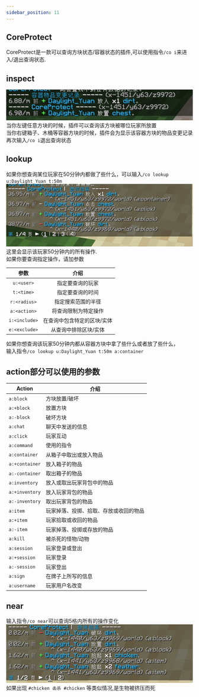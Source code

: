 ```yaml
---
sidebar_position: 11
---
```

## CoreProtect
CoreProtect是一款可以查询方块状态/容器状态的插件,可以使用指令`/co i`来进入/退出查询状态.

## inspect
![](_images/coi.png)  
当你左键任意方块的时候，插件可以查询该方块被哪位玩家所放置  
当你右键箱子、木桶等容器方块的时候，插件会为显示该容器方块的物品变更记录  
再次输入`/co i`退出查询状态
## lookup
如果你想查询某位玩家在50分钟内都做了些什么，可以输入`/co lookup u:Daylight_Yuan t:50m`  
![](_images/lookup.png)  
这里会显示该玩家50分钟内的所有操作.  
如果你要查询指定操作，请加参数  

| 参数 | 介绍 |
| :---: | :---: |
| `u:<user>`  | 指定要查询的玩家 |
| `t:<time>`  | 指定要查询的时间 |
| `r:<radius>`| 指定搜索范围的半径 |
| `a:<action>`| 将查询限制为特定操作 |
| `i:<include>`| 在查询中包含特定的区块/实体 |
| `e:<exclude>`| 从查询中排除区块/实体|  

如果你想查询该玩家50分钟内都从容器方块中拿了些什么或者放了些什么，  
输入指令`/co lookup u:Daylight_Yuan t:50m a:container` 
## action部分可以使用的参数  
  
| Action | 介绍 |
| --- | --- |
| `a:block` | 方块放置/破坏 |
| `a:+block` | 放置方块 |
| `a:-block` | 破坏方块 |
| `a:chat` | 聊天中发送的信息 |
| `a:click` | 玩家互动 |
| `a:command` | 使用的指令 |
| `a:container` | 从箱子中取出或放入物品 |
| `a:+container` | 放入箱子的物品 |
| `a:-container` | 取出箱子的物品 |
| `a:inventory` | 放入或取出玩家背包中的物品 |
| `a:+inventory` | 放入玩家背包的物品 |
| `a:-inventory` | 取出玩家背包的物品 |
| `a:item` | 玩家掉落、投掷、拾取、存放或收回的物品 |
| `a:+item` | 玩家拾取或收回的物品 |
| `a:-item` | 玩家掉落、投掷或存放的物品 |
| `a:kill` | 被杀死的怪物/动物|
| `a:session` | 玩家登录或登出 |
| `a:+session` | 玩家登录 |
| `a:-session` | 玩家登出 |
| `a:sign` | 在牌子上所写的信息 |
| `a:username` | 玩家用户名改变 |  

## near
输入指令`/co near`可以查询5格内所有的操作变化  
![](_images/conear.png)  
如果出现 `#chicken 击杀 #chicken` 等类似情况,是生物被挤压而死  

